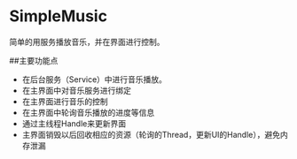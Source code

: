 # SimpleMusic
简单的用服务播放音乐，并在界面进行控制。

##主要功能点
- 在后台服务（Service）中进行音乐播放。
- 在主界面中对音乐服务进行绑定
- 在主界面进行音乐的控制
- 在主界面中轮询音乐播放的进度等信息
- 通过主线程Handle来更新界面
- 主界面销毁以后回收相应的资源（轮询的Thread，更新UI的Handle），避免内存泄漏

